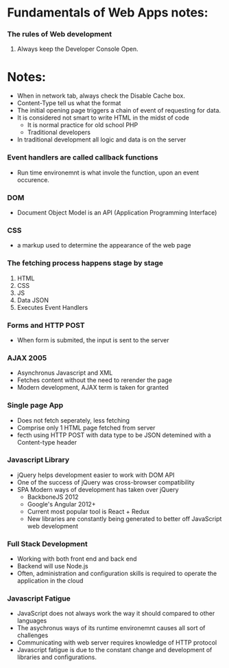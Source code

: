 # Fundamentals of Web Apps notes:  
### The rules of Web development  
1. Always keep the Developer Console Open.
 
# Notes:
- When in network tab, always check the Disable Cache box.
- Content-Type tell us what the format
- The initial opening page triggers a chain of event of requesting for data.
- It is considered not smart to write HTML in the midst of code
    - It is normal practice for old school PHP
    - Traditional developers
- In traditional development all logic and data is on the server
 
### Event handlers are called callback functions
- Run time environemnt is what invole the function, upon an event occurence.
 
### DOM
- Document Object Model is an API (Application Programming Interface)
 
### CSS
- a markup used to determine the appearance of the web page
 
### The fetching process happens stage by stage
1. HTML
2. CSS
3. JS
4. Data JSON
5. Executes Event Handlers
 
### Forms and HTTP POST
- When form is submited, the input is sent to the server
 
### AJAX 2005
- Asynchronus Javascript and XML
- Fetches content without the need to rerender the page
- Modern development, AJAX term is taken for granted
 
### Single page App
- Does not fetch seperately, less fetching
- Comprise only 1 HTML page fetched from server
- fecth using HTTP POST with data type to be JSON detemined with a Content-type header
 
### Javascript Library
- jQuery helps development easier to work with DOM API
- One of the success of jQuery was cross-browser compatibility
- SPA Modern ways of development has taken over jQuery
    - BackboneJS 2012
    - Google's Angular 2012+
    - Current most popular tool is React + Redux
    - New libraries are constantly being generated to better off JavaScript web development
     
### Full Stack Development
- Working with both front end and back end
- Backend will use Node.js
- Often, administration and configuration skills is required to operate the application in the cloud
 
### Javascript Fatigue
- JavaScript does not always work the way it should compared to other languages
- The asychronus ways  of its runtime environemnt causes all sort of challenges
- Communicating with web server requires knowledge of HTTP protocol
- Javascript fatigue is due to the constant change and development of libraries and configurations.